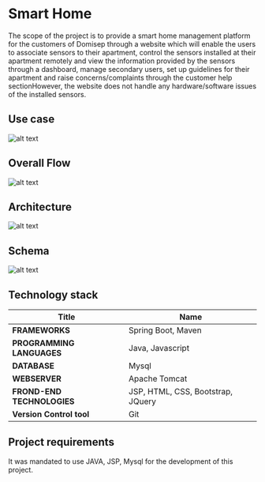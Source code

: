 Smart Home
====================================

The scope of the project is to provide a smart home management platform for the customers of Domisep through a website which will enable the users to associate sensors to their apartment, control the sensors installed at their apartment remotely and view the information provided by the sensors through a dashboard, manage secondary users, set up guidelines for their apartment and raise concerns/complaints through the customer help sectionHowever, the website does not handle any hardware/software issues of the installed sensors.


Use case 
-------------

![alt text](https://github.com/pareeksp47/SmartHome/blob/develop/src/main/resources/static/images/usecase.PNG?raw=true)

Overall Flow 
-------------

![alt text](https://github.com/pareeksp47/SmartHome/blob/develop/src/main/resources/static/images/OverallFlow.png?raw=true)


Architecture 
-------------

![alt text](https://github.com/pareeksp47/SmartHome/blob/develop/src/main/resources/static/images/architecture.PNG?raw=true)


Schema
-------------

![alt text](https://github.com/pareeksp47/SmartHome/blob/develop/src/main/resources/static/images/schema.PNG?raw=true)


Technology stack
-------------------

|  Title                        | Name                               |  
| ------------------------------| ---------------------------------- |  
| **FRAMEWORKS**                | Spring Boot, Maven                 |  
| **PROGRAMMING LANGUAGES**     | Java, Javascript                   |  
| **DATABASE**                  | Mysql                              |  
| **WEBSERVER**                 | Apache Tomcat                      |  
| **FROND-END TECHNOLOGIES**    | JSP, HTML, CSS, Bootstrap, JQuery  |  
| **Version Control tool**      | Git                                |  

Project requirements
-----------------------

It was mandated to use JAVA, JSP, Mysql for the development of this project.

